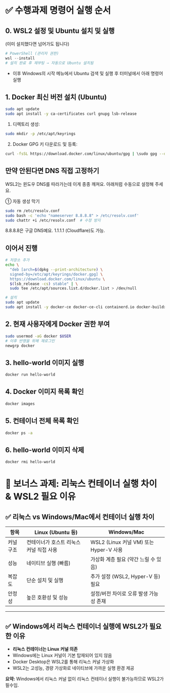 # ✅ 수행과제 명령어 실행 순서

## 0. WSL2 설정 및 Ubuntu 설치 및 실행
(이미 설치했다면 넘어가도 됩니다)

```powershell
# PowerShell (관리자 권한)
wsl --install
# 설치 완료 후 재부팅 → 자동으로 Ubuntu 설치됨
```

- 이후 Windows의 시작 메뉴에서 Ubuntu 검색 및 실행 후 터미널에서 아래 명령어 실행

## 1. Docker 최신 버전 설치 (Ubuntu)
```bash
sudo apt update
sudo apt install -y ca-certificates curl gnupg lsb-release
```
1. 디렉토리 생성:
```bash
sudo mkdir -p /etc/apt/keyrings
```
2. Docker GPG 키 다운로드 및 등록:
```bash
curl -fsSL https://download.docker.com/linux/ubuntu/gpg | \sudo gpg --dearmor -o /etc/apt/keyrings/docker.gpg
```

## 만약 안된다면 DNS 직접 고정하기
WSL2는 윈도우 DNS를 따라가는데 이게 종종 깨져요. 아래처럼 수동으로 설정해 주세요.

① 자동 생성 막기
```bash
sudo rm /etc/resolv.conf
sudo bash -c 'echo "nameserver 8.8.8.8" > /etc/resolv.conf'
sudo chattr +i /etc/resolv.conf  # 수정 방지
```
8.8.8.8은 구글 DNS예요. 1.1.1.1 (Cloudflare)도 가능.

## 이어서 진행
```bash
# 저장소 추가
echo \
  "deb [arch=$(dpkg --print-architecture) \
  signed-by=/etc/apt/keyrings/docker.gpg] \
  https://download.docker.com/linux/ubuntu \
  $(lsb_release -cs) stable" | \
  sudo tee /etc/apt/sources.list.d/docker.list > /dev/null

# 설치
sudo apt update
sudo apt install -y docker-ce docker-ce-cli containerd.io docker-buildx-plugin docker-compose-plugin
```
## 2. 현재 사용자에게 Docker 권한 부여
```bash
sudo usermod -aG docker $USER
# 이후 반영을 위해 재로그인
newgrp docker
```
## 3. hello-world 이미지 실행
```bash
docker run hello-world
```

## 4. Docker 이미지 목록 확인
```bash
docker images
```

## 5. 컨테이너 전체 목록 확인
```bash
docker ps -a
```

## 6. hello-world 이미지 삭제
```bash
docker rmi hello-world
```

# 🏅 보너스 과제: 리눅스 컨테이너 실행 차이 & WSL2 필요 이유

## ✅ 리눅스 vs Windows/Mac에서 컨테이너 실행 차이

| 항목 | Linux (Ubuntu 등) | Windows/Mac |
|------|-------------------|--------------|
| 커널 구조 | 컨테이너가 호스트 리눅스 커널 직접 사용 | WSL2 (Linux 커널 VM) 또는 Hyper-V 사용 |
| 성능 | 네이티브 실행 (빠름) | 가상화 계층 필요 (약간 느릴 수 있음) |
| 복잡도 | 단순 설치 및 실행 | 추가 설정 (WSL2, Hyper-V 등) 필요 |
| 안정성 | 높은 호환성 및 성능 | 설정/버전 차이로 오류 발생 가능성 존재 |

---

## ✅ Windows에서 리눅스 컨테이너 실행에 WSL2가 필요한 이유

- **리눅스 컨테이너는 Linux 커널 의존**
- Windows에는 Linux 커널이 기본 탑재되어 있지 않음
- Docker Desktop은 WSL2를 통해 리눅스 커널 가상화
- WSL2는 고성능, 경량 가상화로 네이티브에 가까운 실행 환경 제공

**요약:** Windows에서 리눅스 커널 없이 리눅스 컨테이너 실행이 불가능하므로 WSL2가 필수임.